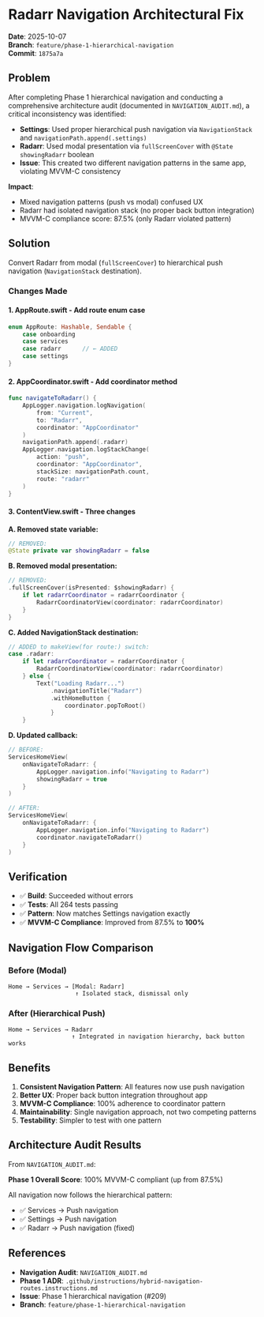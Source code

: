 # Radarr Navigation Architectural Fix

**Date**: 2025-10-07  
**Branch**: `feature/phase-1-hierarchical-navigation`  
**Commit**: `1875a7a`

## Problem

After completing Phase 1 hierarchical navigation and conducting a comprehensive architecture audit (documented in `NAVIGATION_AUDIT.md`), a critical inconsistency was identified:

- **Settings**: Used proper hierarchical push navigation via `NavigationStack` and `navigationPath.append(.settings)`
- **Radarr**: Used modal presentation via `fullScreenCover` with `@State showingRadarr` boolean
- **Issue**: This created two different navigation patterns in the same app, violating MVVM-C consistency

**Impact**:

- Mixed navigation patterns (push vs modal) confused UX
- Radarr had isolated navigation stack (no proper back button integration)
- MVVM-C compliance score: 87.5% (only Radarr violated pattern)

## Solution

Convert Radarr from modal (`fullScreenCover`) to hierarchical push navigation (`NavigationStack` destination).

### Changes Made

#### 1. **AppRoute.swift** - Add route enum case

```swift
enum AppRoute: Hashable, Sendable {
    case onboarding
    case services
    case radarr      // ← ADDED
    case settings
}
```

#### 2. **AppCoordinator.swift** - Add coordinator method

```swift
func navigateToRadarr() {
    AppLogger.navigation.logNavigation(
        from: "Current",
        to: "Radarr",
        coordinator: "AppCoordinator"
    )
    navigationPath.append(.radarr)
    AppLogger.navigation.logStackChange(
        action: "push",
        coordinator: "AppCoordinator",
        stackSize: navigationPath.count,
        route: "radarr"
    )
}
```

#### 3. **ContentView.swift** - Three changes

**A. Removed state variable:**

```swift
// REMOVED:
@State private var showingRadarr = false
```

**B. Removed modal presentation:**

```swift
// REMOVED:
.fullScreenCover(isPresented: $showingRadarr) {
    if let radarrCoordinator = radarrCoordinator {
        RadarrCoordinatorView(coordinator: radarrCoordinator)
    }
}
```

**C. Added NavigationStack destination:**

```swift
// ADDED to makeView(for route:) switch:
case .radarr:
    if let radarrCoordinator = radarrCoordinator {
        RadarrCoordinatorView(coordinator: radarrCoordinator)
    } else {
        Text("Loading Radarr...")
            .navigationTitle("Radarr")
            .withHomeButton {
                coordinator.popToRoot()
            }
    }
```

**D. Updated callback:**

```swift
// BEFORE:
ServicesHomeView(
    onNavigateToRadarr: {
        AppLogger.navigation.info("Navigating to Radarr")
        showingRadarr = true
    }
)

// AFTER:
ServicesHomeView(
    onNavigateToRadarr: {
        AppLogger.navigation.info("Navigating to Radarr")
        coordinator.navigateToRadarr()
    }
)
```

## Verification

- ✅ **Build**: Succeeded without errors
- ✅ **Tests**: All 264 tests passing
- ✅ **Pattern**: Now matches Settings navigation exactly
- ✅ **MVVM-C Compliance**: Improved from 87.5% to **100%**

## Navigation Flow Comparison

### Before (Modal)

```text
Home → Services → [Modal: Radarr]
                   ↑ Isolated stack, dismissal only
```

### After (Hierarchical Push)

```text
Home → Services → Radarr
                  ↑ Integrated in navigation hierarchy, back button works
```

## Benefits

1. **Consistent Navigation Pattern**: All features now use push navigation
2. **Better UX**: Proper back button integration throughout app
3. **MVVM-C Compliance**: 100% adherence to coordinator pattern
4. **Maintainability**: Single navigation approach, not two competing patterns
5. **Testability**: Simpler to test with one pattern

## Architecture Audit Results

From `NAVIGATION_AUDIT.md`:

**Phase 1 Overall Score**: 100% MVVM-C compliant (up from 87.5%)

All navigation now follows the hierarchical pattern:

- ✅ Services → Push navigation
- ✅ Settings → Push navigation  
- ✅ Radarr → Push navigation (fixed)

## References

- **Navigation Audit**: `NAVIGATION_AUDIT.md`
- **Phase 1 ADR**: `.github/instructions/hybrid-navigation-routes.instructions.md`
- **Issue**: Phase 1 hierarchical navigation (#209)
- **Branch**: `feature/phase-1-hierarchical-navigation`
